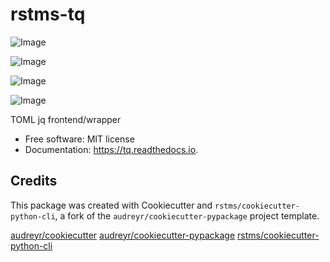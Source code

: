 rstms-tq
========


![Image](https://img.shields.io/github/license/rstms/tq)

![Image](https://img.shields.io/pypi/v/tq.svg)



![Image](https://readthedocs.org/projects/tq/badge/?version=latest)

![Image](https://pyup.io/repos/github/rstms/tq/shield.svg)

TOML jq frontend/wrapper


* Free software: MIT license
* Documentation: https://tq.readthedocs.io.



Credits
-------

This package was created with Cookiecutter and `rstms/cookiecutter-python-cli`, a fork of the `audreyr/cookiecutter-pypackage` project template.

[audreyr/cookiecutter](https://github.com/audreyr/cookiecutter)
[audreyr/cookiecutter-pypackage](https://github.com/audreyr/cookiecutter-pypackage)
[rstms/cookiecutter-python-cli](https://github.com/rstms/cookiecutter-python-cli)
